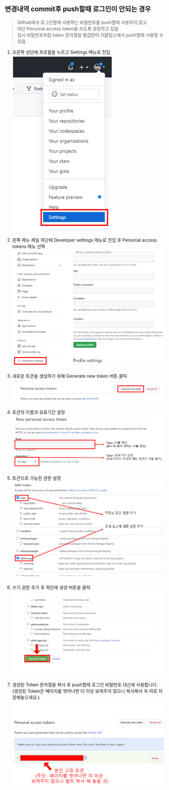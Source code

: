 ## 변경내역 commit후 push할때 로그인이 안되는 경우

> Github에서 로그인할때 사용하는 비밀번호를 push할때 사용하지 않고  
> 대신 Personal access token을 쓰도록 권장하고 있음  
> 임시 비밀번호처럼 token 문자열을 발급받아 이클립스에서 push할때 사용할 수 있음  

1. 오른쪽 상단에 프로필을 누르고 Settings 메뉴로 진입  
![01](assets/images/settings.png)  

2. 왼쪽 메뉴 제일 하단에 Developer settings 메뉴로 진입 후 Personal access tokens 메뉴 선택  
![02](assets/images/developer_settings.png)  

3. 새로운 토큰을 생성하기 위해 Generate new token 버튼 클릭  
![03](assets/images/generate_new_token.png)  

4. 토큰의 이름과 유효기간 설정  
![04](assets/images/new_token1.png)  

5. 토큰으로 가능한 권한 설정  
![05](assets/images/new_token2.png)  

6. 쓰기 권한 추가 후 하단에 생성 버튼을 클릭  
![19](assets/images/git_for_androidstudio_student/슬라이드19.PNG)  

7. 생성된 Token 문자열을 복사 후 push할때 로그인 비밀번호 대신에 사용합니다.  
(생성된 Token은 페이지를 벗어나면 더 이상 보여주지 않으니 복사해서 꼭 따로 저장해놓으세요.)  
![20](assets/images/git_for_androidstudio_student/슬라이드20.PNG)
